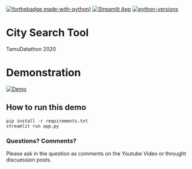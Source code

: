 
[![forthebadge made-with-python](https://img.shields.io/badge/Made%20with-Python-1f425f.svg)](https://www.python.org/)]
[![Streamlit App](https://static.streamlit.io/badges/streamlit_badge_black_white.svg)]()
[![python-versions](https://img.shields.io/badge/python-3.5%20%7C%203.6%20%7C%203.7-blue)]()

# City Search Tool
TamuDatathon 2020



# Demonstration
[![Demo](https://media.giphy.com/media/xooXRsPt98gYpscPzq/giphy.gif)]()

## How to run this demo
```
pip install -r requirements.txt
streamlit run app.py
```

### Questions? Comments?

Please ask in the question as comments on the Youtube Video or throught discuession posts.
